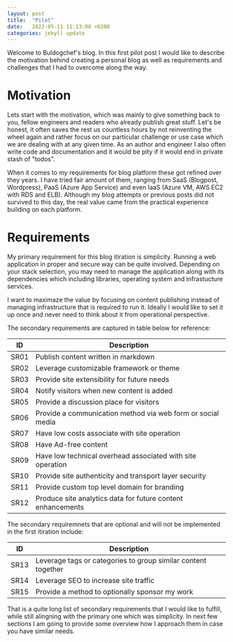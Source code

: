 ```yaml
---
layout: post
title:  "Pilot"
date:   2022-05-11 11:13:08 +0200
categories: jekyll update
---
```

Welcome to Buldogchef's blog. In this first pilot post I would like to describe the motivation behind creating a personal blog as well as requirements and challenges that I had to overcome along the way.

# Motivation

Lets start with the motivation, which was mainly to give something back to you, fellow engineers and readers who already publish great stuff. Let's be honest, it often saves the rest us countless hours by not reinventing the wheel again and rather focus on our particular challenge or use case which we are dealing with at any given time. As an author and engineer I also often write code and documentation and it would be pity if it would end in private stash of "todos".

When it comes to my requirements for blog platform these got refined over they years. I have tried fair amount of them, ranging from SaaS (Blogpost, Wordpress), PaaS (Azure App Service) and even IaaS (Azure VM, AWS EC2 with RDS and ELB). Although my blog attempts or previous posts did not survived to this day, the real value came from the practical experience building on each platform.

# Requirements

My primary requirement for this blog itiration is simplicity. Running a web application in proper and secure way can be quite involved. Depending on your stack selection, you may need to manage the application along with its dependencies which including libraries, operating system and infrastucture services.

I want to maximaze the value by focusing on content publishing instead of managing infrastructure that is required to run it. Ideally I would like to set it up once and never need to think about it from operational perspective.

The secondary requirements are captured in table below for reference:

| ID   | Description                                                 |
| ---- | ----------------------------------------------------------- |
| SR01 | Publish content written in markdown                         |
| SR02 | Leverage customizable framework or theme                    |
| SR03 | Provide site extensibility for future needs                 |
| SR04 | Notify visitors when new content is added                   |
| SR05 | Provide a discussion place for visitors                     |
| SR06 | Provide a communication method via web form or social media |
| SR07 | Have low costs associate with site operation                |
| SR08 | Have Ad-free content                                        |
| SR09 | Have low technical overhead associated with site operation  |
| SR10 | Provide site authenticity and transport layer security      |
| SR11 | Provide custom top level domain for branding                |
| SR12 | Produce site analytics data for future content enhancements |

The secondary requiremnets that are optional and will not be implemented in the first itiration include:

| ID   | Description                                                   |
| ---- | ------------------------------------------------------------- |
| SR13 | Leverage tags or categories to group similar content together |
| SR14 | Leverage SEO to increase site traffic                         |
| SR15 | Provide a method to optionally sponsor my work                |

That is a quite long list of secondary requirements that I would like to fulfill, while still alingning with the primary one which was simplicity. In next few sections I am going to provide some overview how I approach them in case you have similar needs.
